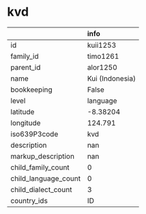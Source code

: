 # kvd
|                      | info            |
|:---------------------|:----------------|
| id                   | kuii1253        |
| family_id            | timo1261        |
| parent_id            | alor1250        |
| name                 | Kui (Indonesia) |
| bookkeeping          | False           |
| level                | language        |
| latitude             | -8.38204        |
| longitude            | 124.791         |
| iso639P3code         | kvd             |
| description          | nan             |
| markup_description   | nan             |
| child_family_count   | 0               |
| child_language_count | 0               |
| child_dialect_count  | 3               |
| country_ids          | ID              |